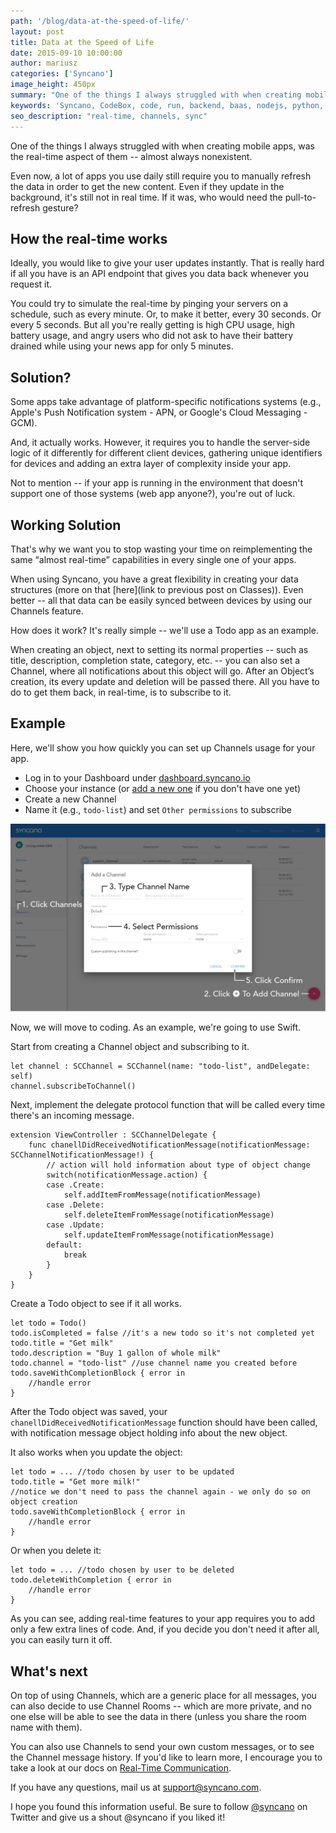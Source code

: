 ```yaml
---
path: '/blog/data-at-the-speed-of-life/'
layout: post
title: Data at the Speed of Life
date: 2015-09-10 10:00:00
author: mariusz
categories: ['Syncano']
image_height: 450px
summary: "One of the things I always struggled with when creating mobile apps, was the real-time aspect of them -- almost always nonexistent."
keywords: 'Syncano, CodeBox, code, run, backend, baas, nodejs, python, ruby'
seo_description: "real-time, channels, sync"
---
```


One of the things I always struggled with when creating mobile apps, was the real-time aspect of them -- almost always nonexistent.

Even now, a lot of apps you use daily still require you to manually refresh the data in order to get the new content. Even if they update in the background, it's still not in real time. If it was, who would need the pull-to-refresh gesture?

## How the real-time works

Ideally, you would like to give your user updates instantly. That is really hard if all you have is an API endpoint that gives you data back whenever you request it.

You could try to simulate the real-time by pinging your servers on a schedule, such as every minute. Or, to make it better, every 30 seconds. Or every 5 seconds. But all you're really getting is high CPU usage, high battery usage, and angry users who did not ask to have their battery drained while using your news app for only 5 minutes.

## Solution?

Some apps take advantage of platform-specific notifications systems (e.g., Apple's Push Notification system - APN, or Google's Cloud Messaging - GCM).

And, it actually works. However, it requires you to handle the server-side logic of it differently for different client devices, gathering unique identifiers for devices and adding an extra layer of complexity inside your app.

Not to mention -- if your app is running in the environment that doesn't support one of those systems (web app anyone?), you're out of luck.

## Working Solution

That's why we want you to stop wasting your time on reimplementing the same “almost real-time” capabilities in every single one of your apps.

When using Syncano, you have a great flexibility in creating your data structures (more on that [here](link to previous post on Classes)). Even better -- all that data can be easily synced between devices by using our Channels feature.

How does it work? It's really simple -- we'll use a Todo app as an example.

When creating an object, next to setting its normal properties -- such as title, description, completion state, category, etc. -- you can also set a Channel, where all notifications about this object will go. After an Object’s creation, its every update and deletion will be passed there. All you have to do to get them back, in real-time, is to subscribe to it.

## Example

Here, we'll show you how quickly you can set up Channels usage for your app.

* Log in to your Dashboard under [dashboard.syncano.io](https://dashboard.syncano.io)
* Choose your instance (or [add a new one](http://docs.syncano.com/docs/getting-started-with-syncano#adding-an-instance) if you don't have one yet)
* Create a new Channel
* Name it (e.g., `todo-list`) and set `Other permissions` to subscribe

![Adding new channel](Add_channel_01.png)

Now, we will move to coding. As an example, we're going to use Swift.

Start from creating a Channel object and subscribing to it.

```objc
let channel : SCChannel = SCChannel(name: "todo-list", andDelegate: self)
channel.subscribeToChannel()
```

Next, implement the delegate protocol function that will be called every time there's an incoming message.

```objc
extension ViewController : SCChannelDelegate {
    func chanellDidReceivedNotificationMessage(notificationMessage: SCChannelNotificationMessage!) {
    	// action will hold information about type of object change
        switch(notificationMessage.action) {
        case .Create:
            self.addItemFromMessage(notificationMessage)
        case .Delete:
            self.deleteItemFromMessage(notificationMessage)
        case .Update:
            self.updateItemFromMessage(notificationMessage)
        default:
            break
        }
    }
}
```

Create a Todo object to see if it all works.

```objc
let todo = Todo()
todo.isCompleted = false //it's a new todo so it's not completed yet
todo.title = "Get milk"
todo.description = "Buy 1 gallon of whole milk"
todo.channel = "todo-list" //use channel name you created before
todo.saveWithCompletionBlock { error in
	//handle error
}
```

After the Todo object was saved, your `chanellDidReceivedNotificationMessage` function should have been called, with notification message object holding info about the new object.

It also works when you update the object:

```objc
let todo = ... //todo chosen by user to be updated
todo.title = "Get more milk!"
//notice we don't need to pass the channel again - we only do so on object creation
todo.saveWithCompletionBlock { error in
	//handle error
}
```

Or when you delete it:

```objc
let todo = ... //todo chosen by user to be deleted
todo.deleteWithCompletion { error in
	//handle error
}
```

As you can see, adding real-time features to your app requires you to add only a few extra lines of code. And, if you decide you don't need it after all, you can easily turn it off.

## What's next

On top of using Channels, which are a generic place for all messages, you can also decide to use Channel Rooms -- which are more private, and no one else will be able to see the data in there (unless you share the room name with them).

You can also use Channels to send your own custom messages, or to see the Channel message history. If you'd like to learn more, I encourage you to take a look at our docs on [Real-Time Communication](http://docs.syncano.com/docs/realtime-communication).

If you have any questions, mail us at [support@syncano.com](mailto:support@syncano.com).

I hope you found this information useful. Be sure to follow [@syncano](http://twitter.com/syncano) on Twitter and give us a shout @syncano if you liked it!
